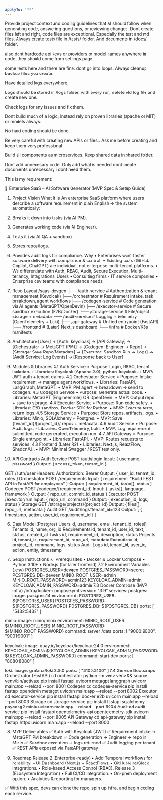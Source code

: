 ```yaml
---
applyTo: '**'
---
```

Provide project context and coding guidelines that AI should follow when generating code, answering questions, or reviewing changes.
Dont create files left and right, code files are exceptional.
Especially the test and md files.
Always create tests file in /tests/ folder.
And documents in /docs/ folder.

also dont hardcode api keys or providers or model names anywhere in code.
they should come from settings page.

some tests here and there are fine. dont go into loops.
Always cleanup backup files you create.

Have detailed logs everywhere.

Logs should be stored in /logs folder. with every run, delete old log file and create new one.

Check logs for any issues and fix them.

Dont build much of a logic, instead rely on proven libraries (apache or MIT) or models always.

No hard coding should be done.

Be very careful with creating new APIs or files.. Ask me before creating and keep them very professional

Build all components as microservices.
Keep shared data in shared folder.

Dont add unnecesary code. Only add what is needed
dont create documents unnecessary i dont need them. 


This is my requirement:
 
📄 Enterprise SaaS – AI Software Generator (MVP Spec & Setup Guide)
 
1. Project Vision
What It Is
An enterprise SaaS platform where users describe a software requirement in plain English → the system automatically:
1.	Breaks it down into tasks (via AI PM).
2.	Generates working code (via AI Engineer).
3.	Tests it (via AI QA + sandbox).
4.	Stores repos/logs.
5.	Provides audit logs for compliance.
Why
•	Enterprises want faster software delivery with compliance & control.
•	Existing tools (GitHub Copilot, ChatGPT) are individual, not enterprise multi-tenant platforms.
•	We differentiate with Auth, RBAC, Audit, Secure Execution, Multi-tenancy, Integrations.
Users
•	Consulting firms
•	IT service companies
•	Enterprise dev teams with compliance needs
 
2. Repo Layout
/saas-devgen
 ├── /auth-service        # Authentication & tenant management (Keycloak)
 ├── /orchestrator        # Requirement intake, task breakdown, agent workflows
 ├── /codegen-service     # Code generation via AI agents (MetaGPT/OpenDevin)
 ├── /executor-service    # Secure sandbox execution (E2B/Docker)
 ├── /storage-service     # File/object storage + metadata
 ├── /audit-service       # Logging + telemetry (OpenTelemetry + Loki)
 ├── /api-gateway         # Unified entrypoint (FastAPI)
 ├── /frontend            # (Later) Next.js dashboard
 └── /infra               # Docker/K8s manifests
 
3. Architecture
[User] → [Auth: Keycloak] → [API Gateway]
       → [Orchestrator → MetaGPT (PM)]
       → [Codegen: Engineer → Repo]
       → [Storage: Save Repo/Metadata]
       → [Executor: Sandbox Run → Logs]
       → [Audit Service: Log Events]
       → [Response back to User]
 
4. Modules & Libraries
4.1 Auth Service
•	Purpose: Login, RBAC, tenant isolation.
•	Libraries: Keycloak (Apache 2.0), python-keycloak.
•	MVP: JWT auth + tenant claims.
4.2 Orchestrator Service
•	Purpose: Intake requirement → manage agent workflows.
•	Libraries: FastAPI, LangGraph, MetaGPT.
•	MVP: PM agent → breakdown → send to codegen.
4.3 Codegen Service
•	Purpose: Generate actual code.
•	Libraries: MetaGPT (Engineer role) OR OpenDevin.
•	MVP: Output repo + save to storage.
4.4 Executor Service
•	Purpose: Run code safely.
•	Libraries: E2B sandbox, Docker SDK for Python.
•	MVP: Execute tests, return logs.
4.5 Storage Service
•	Purpose: Store repos, artifacts, logs.
•	Libraries: Minio, SQLAlchemy + Postgres.
•	MVP: Save {tenant_id}/{project_id}/ repos + metadata.
4.6 Audit Service
•	Purpose: Audit logs.
•	Libraries: OpenTelemetry, Loki.
•	MVP: Log requirement submitted, code generated, execution run.
4.7 API Gateway
•	Purpose: Single entrypoint.
•	Libraries: FastAPI.
•	MVP: Routes requests to services.
4.8 Frontend (Later R2)
•	Libraries: Next.js, ReactFlow, Shadcn/UI.
•	MVP: Minimal Swagger / REST test only.
 
5. API Contracts
Auth Service
POST /auth/login
  Input: { username, password }
  Output: { access_token, tenant_id }

GET /auth/user
  Headers: Authorization: Bearer <token>
  Output: { user_id, tenant_id, roles }
Orchestrator
POST /requirements
  Input: { requirement: "Build REST API in FastAPI for employees" }
  Output: { requirement_id, tasks[], status }
Codegen
POST /codegen/{requirement_id}
  Input: { tasks[], language, framework }
  Output: { repo_url, commit_id, status }
Executor
POST /executor/run
  Input: { repo_url, command }
  Output: { execution_id, logs, status }
Storage
GET /storage/projects/{project_id}
  Output: { files[], repo_url, metadata }
Audit
GET /audit/logs?tenant_id=123
  Output: [ { timestamp, action, user_id, requirement_id } ]
 
6. Data Model (Postgres)
Users
id, username, email, tenant_id, roles[]
Tenants
id, name, org_id
Requirements
id, tenant_id, user_id, text, status, created_at
Tasks
id, requirement_id, description, status
Projects
id, tenant_id, requirement_id, repo_url, metadata
Executions
id, project_id, command, logs, status
Audit Logs
id, tenant_id, user_id, action, entity, timestamp
 
7. Setup Instructions
7.1 Prerequisites
•	Docker & Docker Compose
•	Python 3.10+
•	Node.js (for later frontend)
7.2 Environment Variables (.env)
POSTGRES_USER=devgen
POSTGRES_PASSWORD=secret
POSTGRES_DB=devgen
MINIO_ROOT_USER=admin
MINIO_ROOT_PASSWORD=admin123
KEYCLOAK_ADMIN=admin
KEYCLOAK_ADMIN_PASSWORD=admin
7.3 Docker Compose (MVP infra)
/infra/docker-compose.yml
version: "3.9"
services:
  postgres:
    image: postgres:14
    environment:
      POSTGRES_USER: ${POSTGRES_USER}
      POSTGRES_PASSWORD: ${POSTGRES_PASSWORD}
      POSTGRES_DB: ${POSTGRES_DB}
    ports: [ "5432:5432" ]

  minio:
    image: minio/minio
    environment:
      MINIO_ROOT_USER: ${MINIO_ROOT_USER}
      MINIO_ROOT_PASSWORD: ${MINIO_ROOT_PASSWORD}
    command: server /data
    ports: [ "9000:9000", "9001:9001" ]

  keycloak:
    image: quay.io/keycloak/keycloak:24.0
    environment:
      KEYCLOAK_ADMIN: ${KEYCLOAK_ADMIN}
      KEYCLOAK_ADMIN_PASSWORD: ${KEYCLOAK_ADMIN_PASSWORD}
    command: start-dev
    ports: [ "8080:8080" ]

  loki:
    image: grafana/loki:2.9.0
    ports: [ "3100:3100" ]
7.4 Service Bootstraps
Orchestrator (FastAPI)
cd orchestrator
python -m venv venv && source venv/bin/activate
pip install fastapi uvicorn metagpt langgraph
uvicorn main:app --reload --port 8001
Codegen
cd codegen-service
pip install fastapi opendevin metagpt
uvicorn main:app --reload --port 8002
Executor
cd executor-service
pip install fastapi docker e2b
uvicorn main:app --reload --port 8003
Storage
cd storage-service
pip install fastapi sqlalchemy psycopg2 minio
uvicorn main:app --reload --port 8004
Audit
cd audit-service
pip install fastapi opentelemetry-api opentelemetry-sdk
uvicorn main:app --reload --port 8005
API Gateway
cd api-gateway
pip install fastapi httpx
uvicorn main:app --reload --port 8000
 
8. MVP Deliverables
✅ Auth with Keycloak (JWT)
✅ Requirement intake → MetaGPT PM breakdown
✅ Code generation → Engineer → repo in Minio
✅ Sandbox execution → logs returned
✅ Audit logging per tenant
✅ REST APIs exposed via FastAPI gateway
 
9. Roadmap
Release 2 (Enterprise-ready)
•	Add Temporal workflows for reliability.
•	UI Dashboard (Next.js + ReactFlow).
•	GitHub/Jira/Slack integrations.
•	Role-based Access Control (RBAC).
Release 3 (Ecosystem Integration)
•	Full CI/CD integration.
•	On-prem deployment option.
•	Analytics & reporting for managers.
 
✅ With this spec, devs can clone the repo, spin up infra, and begin coding each service.

